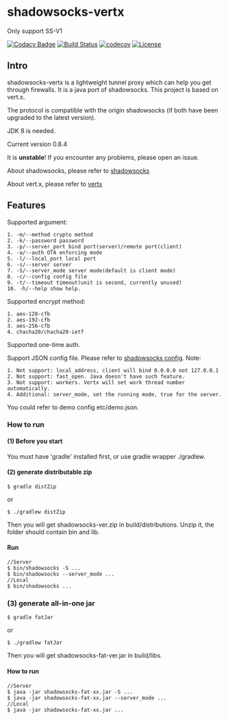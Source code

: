 shadowsocks-vertx
================

Only support SS-V1

[![Codacy Badge](https://api.codacy.com/project/badge/Grade/c374229026604afe9383ab11e2f46d04)](https://app.codacy.com/app/Bestoa/shadowsocks-vertx?utm_source=github.com&utm_medium=referral&utm_content=Bestoa/shadowsocks-vertx&utm_campaign=Badge_Grade_Dashboard)
[![Build Status](https://travis-ci.org/Bestoa/shadowsocks-vertx.svg?branch=master)](https://travis-ci.org/Bestoa/shadowsocks-vertx)
[![codecov](https://codecov.io/gh/Bestoa/shadowsocks-vertx/branch/master/graph/badge.svg)](https://codecov.io/gh/Bestoa/shadowsocks-vertx)
[![License](http://img.shields.io/:license-apache-blue.svg?style=flat-square)](http://www.apache.org/licenses/LICENSE-2.0.html)

## Intro

shadowsocks-vertx is a lightweight tunnel proxy which can help you get through firewalls. It is a java port of shadowsocks. This project is based on vert.x.

The protocol is compatible with the origin shadowsocks (if both have been upgraded to the latest version).

JDK 8 is needed.

Current version 0.8.4

It is **unstable**! If you encounter any problems, please open an issue.

About shadowsocks, please refer to [shadowsocks](https://shadowsocks.org/)

About vert.x, please refer to [vertx](http://vertx.io/)

## Features

Supported argument:

    1. -m/--method crypto method
    2. -k/--password password
    3. -p/--server_port bind port(server)/remote port(client)
    4. -a/--auth OTA enforcing mode
    5. -l/--local_port local port
    6. -s/--server server
    7. -S/--server_mode server mode(default is client mode)
    8. -c/--config config file
    9. -t/--timeout timeout(unit is second, currently unused)
    10. -h/--help show help.

Supported encrypt method:

    1. aes-128-cfb
    2. aes-192-cfb
    3. aes-256-cfb
    4. chacha20/chacha20-ietf

Supported one-time auth.

Support JSON config file. Please refer to [shadowsocks config](https://github.com/shadowsocks/shadowsocks/wiki/Configuration-via-Config-File).
Note:

    1. Not support: local_address, client will bind 0.0.0.0 not 127.0.0.1
    2. Not support: fast_open. Java doesn't have such feature.
    3. Not support: workers. Vertx will set work thread number automatically.
    4. Additional: server_mode, set the running mode, true for the server.

You could refer to demo config etc/demo.json.

### How to run

#### (1) Before you start
You must have 'gradle' installed first, or use gradle wrapper ./gradlew.

#### (2) generate distributable zip
```shell
$ gradle distZip
```
or
```shell
$ ./gradlew distZip
```

Then you will get shadowsocks-ver.zip in build/distributions.
Unzip it, the folder should contain bin and lib.

#### Run
```shell
//Server
$ bin/shadowsocks -S ...
$ bin/shadowsocks --server_mode ...
//Local
$ bin/shadowsocks ...
```

### (3) generate all-in-one jar
```shell
$ gradle fatJar
```
or
```shell
$ ./gradlew fatJar
```


Then you will get shadowsocks-fat-ver.jar in build/libs.

#### How to run
```shell
//Server
$ java -jar shadowsocks-fat-xx.jar -S ...
$ java -jar shadowsocks-fat-xx.jar --server_mode ...
//Local
$ java -jar shadowsocks-fat-xx.jar ...
```

